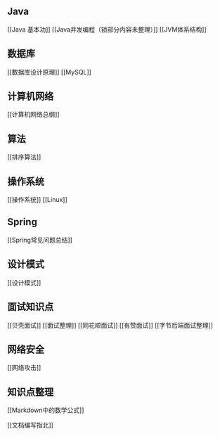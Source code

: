 ## Java
[[Java 基本功]]
[[Java并发编程（锁部分内容未整理）]]
[[JVM体系结构]]
## 数据库
[[数据库设计原理]]
[[MySQL]]
## 计算机网络
[[计算机网络总纲]]
## 算法
[[排序算法]]
## 操作系统
[[操作系统]]
[[Linux]]
## Spring 
[[Spring常见问题总结]]
## 设计模式
[[设计模式]]

## 面试知识点
[[贝壳面试]]
[[面试整理]]
[[同花顺面试]]
[[有赞面试]]
[[字节后端面试整理]]
## 网络安全
[[网络攻击]]

## 知识点整理
[[Markdown中的数学公式]]

[[文档编写指北]]